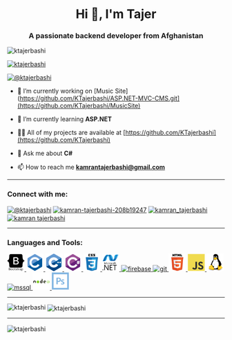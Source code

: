<h1 align="center">Hi 👋, I'm Tajer</h1>
<h3 align="center">A passionate backend developer from Afghanistan</h3>

<p align="left"> <img src="https://komarev.com/ghpvc/?username=ktajerbashi&label=Profile%20views&color=0e75b6&style=flat" alt="ktajerbashi" /> </p>

<p align="left"> <a href="https://github.com/ryo-ma/github-profile-trophy"><img src="https://github-profile-trophy.vercel.app/?username=ktajerbashi" alt="ktajerbashi" /></a> </p>

<p align="left"> <a href="https://twitter.com/@ktajerbashi" target="blank"><img src="https://img.shields.io/twitter/follow/@ktajerbashi?logo=twitter&style=for-the-badge" alt="@ktajerbashi" /></a> </p>

- 🔭 I’m currently working on [Music Site](https://github.com/KTajerbashi/ASP.NET-MVC-CMS.git](https://github.com/KTajerbashi/MusicSite)

- 🌱 I’m currently learning **ASP.NET**

- 👨‍💻 All of my projects are available at [https://github.com/KTajerbashi](https://github.com/KTajerbashi)

- 💬 Ask me about **C#**

- 📫 How to reach me **kamrantajerbashi@gmail.com**





<hr/>





<h3 align="left">Connect with me:</h3>
<p align="left">
<a href="https://twitter.com/@ktajerbashi" target="blank"><img align="center" src="https://raw.githubusercontent.com/rahuldkjain/github-profile-readme-generator/master/src/images/icons/Social/twitter.svg" alt="@ktajerbashi" height="30" width="40" /></a>
<a href="https://linkedin.com/in/kamran-tajerbashi-208b19247" target="blank"><img align="center" src="https://raw.githubusercontent.com/rahuldkjain/github-profile-readme-generator/master/src/images/icons/Social/linked-in-alt.svg" alt="kamran-tajerbashi-208b19247" height="30" width="40" /></a>
<a href="https://instagram.com/kamran_tajerbashi" target="blank"><img align="center" src="https://raw.githubusercontent.com/rahuldkjain/github-profile-readme-generator/master/src/images/icons/Social/instagram.svg" alt="kamran_tajerbashi" height="30" width="40" /></a>
<a href="https://medium.com/kamran tajerbashi" target="blank"><img align="center" src="https://raw.githubusercontent.com/rahuldkjain/github-profile-readme-generator/master/src/images/icons/Social/medium.svg" alt="kamran tajerbashi" height="30" width="40" /></a>
</p>
<hr/>








<h3 align="left">Languages and Tools:</h3>
<p align="left"> <a href="https://getbootstrap.com" target="_blank" rel="noreferrer"> <img src="https://raw.githubusercontent.com/devicons/devicon/master/icons/bootstrap/bootstrap-plain-wordmark.svg" alt="bootstrap" width="40" height="40"/> </a> <a href="https://www.cprogramming.com/" target="_blank" rel="noreferrer"> <img src="https://raw.githubusercontent.com/devicons/devicon/master/icons/c/c-original.svg" alt="c" width="40" height="40"/> </a> <a href="https://www.w3schools.com/cpp/" target="_blank" rel="noreferrer"> <img src="https://raw.githubusercontent.com/devicons/devicon/master/icons/cplusplus/cplusplus-original.svg" alt="cplusplus" width="40" height="40"/> </a> <a href="https://www.w3schools.com/cs/" target="_blank" rel="noreferrer"> <img src="https://raw.githubusercontent.com/devicons/devicon/master/icons/csharp/csharp-original.svg" alt="csharp" width="40" height="40"/> </a> <a href="https://www.w3schools.com/css/" target="_blank" rel="noreferrer"> <img src="https://raw.githubusercontent.com/devicons/devicon/master/icons/css3/css3-original-wordmark.svg" alt="css3" width="40" height="40"/> </a> <a href="https://dotnet.microsoft.com/" target="_blank" rel="noreferrer"> <img src="https://raw.githubusercontent.com/devicons/devicon/master/icons/dot-net/dot-net-original-wordmark.svg" alt="dotnet" width="40" height="40"/> </a> <a href="https://firebase.google.com/" target="_blank" rel="noreferrer"> <img src="https://www.vectorlogo.zone/logos/firebase/firebase-icon.svg" alt="firebase" width="40" height="40"/> </a> <a href="https://git-scm.com/" target="_blank" rel="noreferrer"> <img src="https://www.vectorlogo.zone/logos/git-scm/git-scm-icon.svg" alt="git" width="40" height="40"/> </a> <a href="https://www.w3.org/html/" target="_blank" rel="noreferrer"> <img src="https://raw.githubusercontent.com/devicons/devicon/master/icons/html5/html5-original-wordmark.svg" alt="html5" width="40" height="40"/> </a> <a href="https://developer.mozilla.org/en-US/docs/Web/JavaScript" target="_blank" rel="noreferrer">
  <img src="https://raw.githubusercontent.com/devicons/devicon/master/icons/javascript/javascript-original.svg" alt="javascript" width="40" height="40"/> </a> <a href="https://www.linux.org/" target="_blank" rel="noreferrer"> <img src="https://raw.githubusercontent.com/devicons/devicon/master/icons/linux/linux-original.svg" alt="linux" width="40" height="40"/> </a> <a href="https://www.microsoft.com/en-us/sql-server" target="_blank" rel="noreferrer"> <img src="https://www.svgrepo.com/show/303229/microsoft-sql-server-logo.svg" alt="mssql" width="40" height="40"/> </a> <a href="https://nodejs.org" target="_blank" rel="noreferrer"> <img src="https://raw.githubusercontent.com/devicons/devicon/master/icons/nodejs/nodejs-original-wordmark.svg" alt="nodejs" width="40" height="40"/> </a> <a href="https://www.photoshop.com/en" target="_blank" rel="noreferrer"> <img src="https://raw.githubusercontent.com/devicons/devicon/master/icons/photoshop/photoshop-line.svg" alt="photoshop" width="40" height="40"/> </a> </p>
  <hr/>

<p><img align="left" src="https://github-readme-stats.vercel.app/api/top-langs?username=ktajerbashi&show_icons=true&locale=en&layout=compact" alt="ktajerbashi" /></p>

<p>&nbsp;<img align="center" src="https://github-readme-stats.vercel.app/api?username=ktajerbashi&show_icons=true&locale=en" alt="ktajerbashi" /></p>
  <hr/>

<p><img align="center" src="https://github-readme-streak-stats.herokuapp.com/?user=ktajerbashi&" alt="ktajerbashi" /></p>
